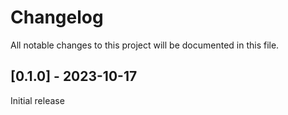 # Changelog

All notable changes to this project will be documented in this file.

## [0.1.0] - 2023-10-17
Initial release